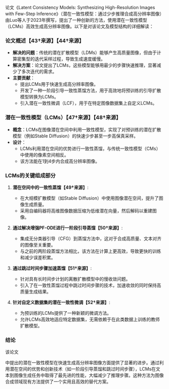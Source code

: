 论文《Latent Consistency Models: Synthesizing High-Resolution Images with Few-Step Inference》（潜在一致性模型：通过少步推理合成高分辨率图像）由Luo等人于2023年撰写，提出了一种创新的方法，使用潜在一致性模型（LCMs）高效生成高分辨率图像。以下是对该论文及模型结构的详细解读：

### 论文概述【43†来源】【44†来源】

- **解决的问题**：传统的潜在扩散模型（LDMs）能够产生高质量图像，但由于计算密集型的迭代采样过程，导致生成速度缓慢。
- **解决方案**：论文提出了LCMs，这些模型能够用最少的步骤快速推理，显著减少了多次迭代的需求。
- **主要贡献**：
  - 提出LCMs用于快速生成高分辨率图像。
  - 开发了一种一阶段引导一致性蒸馏方法，用于高效地将预训练的引导扩散模型转换为LCMs。
  - 引入潜在一致性微调（LCF），用于在特定图像数据集上自定义LCMs。

### 潜在一致性模型（LCMs）【47†来源】【48†来源】

- **概念**：LCMs在图像潜在空间中利用一致性模型，实现了对预训练的潜在扩散模型（例如Stable Diffusion）的快速少步甚至一步高保真采样。
- **设计**：
  - LCMs利用潜在空间的优势进行一致性蒸馏，与传统一致性模型（CMs）中使用的像素空间相反。
  - 该方法能在1到4步内合成高分辨率图像。

### LCMs的关键组成部分

1. **潜在空间中的一致性蒸馏【49†来源】**:

   - 在大规模扩散模型（如Stable Diffusion）中使用图像潜在空间，提升了图像生成质量。
   - 采用自编码器将高维图像数据压缩为低维潜在向量，然后解码以重建图像。
2. **通过解决增强PF-ODE进行一阶段引导蒸馏【50†来源】**:

   - 集成无分类器引导（CFG）到蒸馏方法中，这对于合成高质量、文本对齐的图像至关重要。
   - 与之前的两阶段蒸馏方法相比，该方法在计算上更高效，导致更快的训练和减少误差积累。
3. **通过跳过时间步骤加速蒸馏【51†来源】**:

   - 针对具有长时间步计划的离散扩散模型中的慢收敛问题。
   - 引入了在一致性蒸馏过程中跳过时间步骤的技术，加速收敛的同时保持高质量生成结果。
4. **针对自定义数据集的潜在一致性微调【52†来源】**:

   - 为预训练的LCMs提供了一种新颖的微调方法。
   - 允许LCMs高效地适应特定数据集，无需依赖于在此类数据上训练的教师扩散模型。

### 结论

该论文

中提出的潜在一致性模型在快速生成高分辨率图像方面提供了显著的进步。通过利用潜在空间的优势和创新技术（如一阶段引导蒸馏和跳过时间步骤），LCMs在文本到图像生成任务中取得了最先进的性能，大幅减少了推理步骤。这种方法为图像合成领域现有方法提供了一个实用且高效的替代方案。

